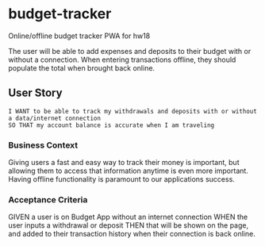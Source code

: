 # budget-tracker
Online/offline budget tracker PWA for hw18 

The user will be able to add expenses and deposits to their budget with or without a connection. When entering transactions offline, they should populate the total when brought back online.

## User Story
```AS AN avid traveller
I WANT to be able to track my withdrawals and deposits with or without a data/internet connection
SO THAT my account balance is accurate when I am traveling
```

### Business Context
Giving users a fast and easy way to track their money is important, but allowing them to access that information anytime is even more important. Having offline functionality is paramount to our applications success.

### Acceptance Criteria
GIVEN a user is on Budget App without an internet connection
WHEN the user inputs a withdrawal or deposit
THEN that will be shown on the page, and added to their transaction history when their connection is back online.